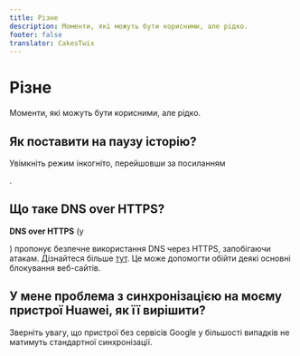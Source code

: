 ```yaml
---
title: Різне
description: Моменти, які можуть бути корисними, але рідко.
footer: false
translator: CakesTwix
---
```


# Різне
Моменти, які можуть бути корисними, але рідко.

## Як поставити на паузу історію?
Увімкніть режим інкогніто, перейшовши за посиланням <nav to="main_three_dots">.

## Що таке DNS over HTTPS?
**DNS over HTTPS** (у <nav to="network">) пропонує безпечне використання DNS через HTTPS, запобігаючи атакам.
Дізнайтеся більше [тут](https://www.cloudflare.com/learning/dns/dns-over-tls/). Це може допомогти обійти деякі основні блокування веб-сайтів.

## У мене проблема з синхронізацією на моєму пристрої Huawei, як її вирішити?
Зверніть увагу, що пристрої без сервісів Google у більшості випадків не матимуть стандартної синхронізації.

